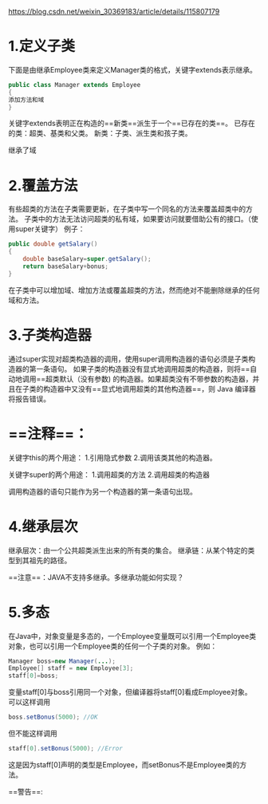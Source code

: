 https://blog.csdn.net/weixin_30369183/article/details/115807179
# 1.定义子类
下面是由继承Employee类来定义Manager类的格式，关键字extends表示继承。
```java
public class Manager extends Employee
{
添加方法和域
}
```
关键字extends表明正在构造的==新类==派生于一个==已存在的类==。
已存在的类：超类、基类和父类。
新类：子类、派生类和孩子类。

继承了域



# 2.覆盖方法
有些超类的方法在子类需要更新，在子类中写一个同名的方法来覆盖超类中的方法。
子类中的方法无法访问超类的私有域，如果要访问就要借助公有的接口。（使用super关键字）
例子：
```java
public double getSalary()
{
    double baseSalary=super.getSalary();
    return baseSalary+bonus;
}
```
在子类中可以增加域、增加方法或覆盖超类的方法，然而绝对不能删除继承的任何域和方法。

# 3.子类构造器
通过super实现对超类构造器的调用，使用super调用构造器的语句必须是子类构造器的第一条语句。
如果子类的构造器没有显式地调用超类的构造器，则将==自动地调用==超类默认（没有参数) 的构造器。如果超类没有不带参数的构造器，并且在子类的构造器中又没有==显式地调用超类的其他构造器==，则 Java 编译器将报告错误。

# ==注释==：
关键字this的两个用途：
1.引用隐式参数
2.调用该类其他的构造器。

关键字super的两个用途：
1.调用超类的方法
2.调用超类的构造器

调用构造器的语句只能作为另一个构造器的第一条语句出现。


# 4.继承层次
继承层次：由一个公共超类派生出来的所有类的集合。
继承链：从某个特定的类型到其祖先的路径。

==注意==：JAVA不支持多继承。多继承功能如何实现？



# 5.多态
在Java中，对象变量是多态的，一个Employee变量既可以引用一个Employee类对象，也可以引用一个Employee类的任何一个子类的对象。
例如：
```java
Manager boss=new Manager(...);
Employee[] staff = new Employee[3];
staff[0]=boss;  
```
变量staff[0]与boss引用同一个对象，但编译器将staff[0]看成Employee对象。
可以这样调用
```java
boss.setBonus(5000); //OK
```
但不能这样调用
```java
staff[0].setBonus(5000); //Error
```
这是因为staff[0]声明的类型是Employee，而setBonus不是Employee类的方法。

==警告==:

